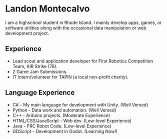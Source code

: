 # Landon Montecalvo

I am a highschool student in Rhode Island. I mainly develop apps, games, or software utilities along with the occasional data manipulation or web development project.

## Experience

- Lead scout and application developer for First Robotics Competition Team, AIR Strike (78).
- 2 Game Jam Submissions.
- IT intern/volunteer for TAPIN (a local non-profit charity).

## Language Experience

- C# - My main language for development with Unity. (Well Versed)
- Python - Data work and automation. (Well Versed)
- C++ - Arduino projects. (Moderate Experience)
- HTML/CSS/JavaScript - Web dev. (Low-level Experience)
- Java - FRC Robot Code. (Low-level Experience)
- GDScript - Development in Godot. (Learning Now!)

